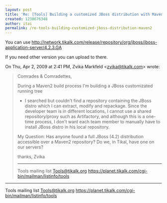 ```yaml
---
layout: post
title: 'Re: [Tools] Building a customized JBoss distribution with Maven2'
created: 1238676348
author: itai
permalink: /re-tools-building-customized-jboss-distribution-maven2
---
```

You can use http://network.tikalk.com/release/repository/org/jboss/jboss-application-server/4.2.3.GA

If you need other version you can upload to there.



On Thu, Apr 2, 2009 at 2:41 PM, Zvika Markfeld &lt;zvika@tikalk.com&gt; wrote:
> Comrades & Comradettes,
>
> During a Maven2 build process I'm building a JBoss customizated running tree
> - I searched but couldn't find a repository containing the JBoss distro
> which I can extract, modify and repackage. Since the developer team is in
> different locations, I cannot use a shared repository/proxy such as
> Artifactory, and although this is a one-time process, I don't want each team
> member to manually have to install JBoss distro in his local repository.
>
> My Question: Has anyone found a full JBoss (4.2) distribution accessible
> over a Maven2 repository? Do we, in Tikal, have one on our servers?
>
> thanks,
> Zvika
>
>
> _______________________________________________
> Tools mailing list
> Tools@tikalk.org
> https://planet.tikalk.com/cgi-bin/mailman/listinfo/tools
>
>
_______________________________________________
Tools mailing list
Tools@tikalk.org
https://planet.tikalk.com/cgi-bin/mailman/listinfo/tools
